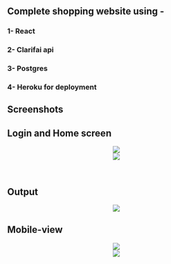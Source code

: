 ## Complete shopping website using -

### 1- React
### 2- Clarifai api
### 3- Postgres
### 4- Heroku for deployment

## Screenshots

## Login and Home screen
<p align="center"> 
<img src="https://github.com/mrpandey1/face-detection-web.github.io/blob/master/screenshots/pc1.png">
<br>
<img src="https://github.com/mrpandey1/face-detection-web.github.io/blob/master/screenshots/pc2.png">
</p>
<br>

## Output
<p align="center"> 
<img src="https://github.com/mrpandey1/face-detection-web.github.io/blob/master/screenshots/pc3.png">
<br>
 </p>

## Mobile-view
<p align="center"> 
<img src="https://github.com/mrpandey1/face-detection-web.github.io/blob/master/screenshots/mobile1.png">
<br>
<img src="https://github.com/mrpandey1/face-detection-web.github.io/blob/master/screenshots/mobile2.png">
</p>

